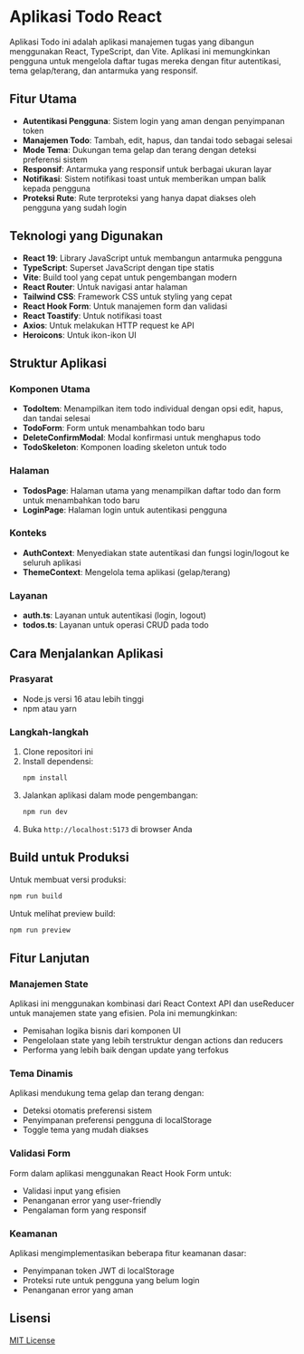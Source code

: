 # Aplikasi Todo React

Aplikasi Todo ini adalah aplikasi manajemen tugas yang dibangun menggunakan React, TypeScript, dan Vite. Aplikasi ini memungkinkan pengguna untuk mengelola daftar tugas mereka dengan fitur autentikasi, tema gelap/terang, dan antarmuka yang responsif.

## Fitur Utama

- **Autentikasi Pengguna**: Sistem login yang aman dengan penyimpanan token
- **Manajemen Todo**: Tambah, edit, hapus, dan tandai todo sebagai selesai
- **Mode Tema**: Dukungan tema gelap dan terang dengan deteksi preferensi sistem
- **Responsif**: Antarmuka yang responsif untuk berbagai ukuran layar
- **Notifikasi**: Sistem notifikasi toast untuk memberikan umpan balik kepada pengguna
- **Proteksi Rute**: Rute terproteksi yang hanya dapat diakses oleh pengguna yang sudah login

## Teknologi yang Digunakan

- **React 19**: Library JavaScript untuk membangun antarmuka pengguna
- **TypeScript**: Superset JavaScript dengan tipe statis
- **Vite**: Build tool yang cepat untuk pengembangan modern
- **React Router**: Untuk navigasi antar halaman
- **Tailwind CSS**: Framework CSS untuk styling yang cepat
- **React Hook Form**: Untuk manajemen form dan validasi
- **React Toastify**: Untuk notifikasi toast
- **Axios**: Untuk melakukan HTTP request ke API
- **Heroicons**: Untuk ikon-ikon UI

## Struktur Aplikasi

### Komponen Utama

- **TodoItem**: Menampilkan item todo individual dengan opsi edit, hapus, dan tandai selesai
- **TodoForm**: Form untuk menambahkan todo baru
- **DeleteConfirmModal**: Modal konfirmasi untuk menghapus todo
- **TodoSkeleton**: Komponen loading skeleton untuk todo

### Halaman

- **TodosPage**: Halaman utama yang menampilkan daftar todo dan form untuk menambahkan todo baru
- **LoginPage**: Halaman login untuk autentikasi pengguna

### Konteks

- **AuthContext**: Menyediakan state autentikasi dan fungsi login/logout ke seluruh aplikasi
- **ThemeContext**: Mengelola tema aplikasi (gelap/terang)

### Layanan

- **auth.ts**: Layanan untuk autentikasi (login, logout)
- **todos.ts**: Layanan untuk operasi CRUD pada todo

## Cara Menjalankan Aplikasi

### Prasyarat

- Node.js versi 16 atau lebih tinggi
- npm atau yarn

### Langkah-langkah

1. Clone repositori ini
2. Install dependensi:
   ```bash
   npm install
   ```
3. Jalankan aplikasi dalam mode pengembangan:
   ```bash
   npm run dev
   ```
4. Buka `http://localhost:5173` di browser Anda

## Build untuk Produksi

Untuk membuat versi produksi:

```bash
npm run build
```

Untuk melihat preview build:

```bash
npm run preview
```

## Fitur Lanjutan

### Manajemen State

Aplikasi ini menggunakan kombinasi dari React Context API dan useReducer untuk manajemen state yang efisien. Pola ini memungkinkan:

- Pemisahan logika bisnis dari komponen UI
- Pengelolaan state yang lebih terstruktur dengan actions dan reducers
- Performa yang lebih baik dengan update yang terfokus

### Tema Dinamis

Aplikasi mendukung tema gelap dan terang dengan:

- Deteksi otomatis preferensi sistem
- Penyimpanan preferensi pengguna di localStorage
- Toggle tema yang mudah diakses

### Validasi Form

Form dalam aplikasi menggunakan React Hook Form untuk:

- Validasi input yang efisien
- Penanganan error yang user-friendly
- Pengalaman form yang responsif

### Keamanan

Aplikasi mengimplementasikan beberapa fitur keamanan dasar:

- Penyimpanan token JWT di localStorage
- Proteksi rute untuk pengguna yang belum login
- Penanganan error yang aman


## Lisensi

[MIT License](LICENSE)